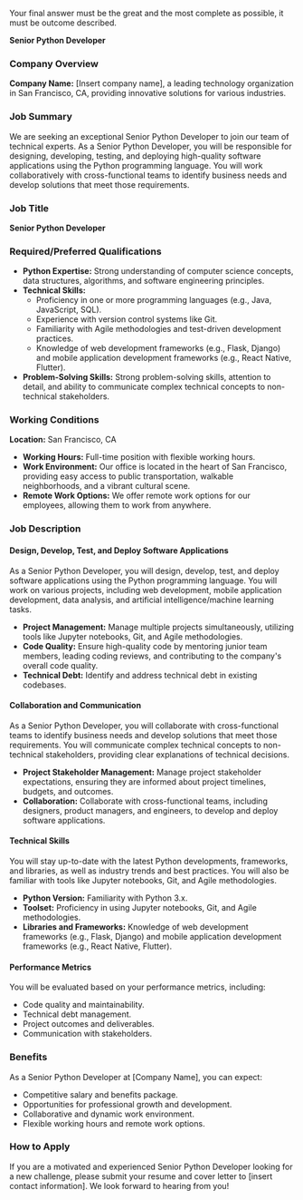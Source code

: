 Your final answer must be the great and the most complete as possible, it must be outcome described.

**Senior Python Developer**

### Company Overview
**Company Name:** [Insert company name], a leading technology organization in San Francisco, CA, providing innovative solutions for various industries.

### Job Summary
We are seeking an exceptional Senior Python Developer to join our team of technical experts. As a Senior Python Developer, you will be responsible for designing, developing, testing, and deploying high-quality software applications using the Python programming language. You will work collaboratively with cross-functional teams to identify business needs and develop solutions that meet those requirements.

### Job Title
**Senior Python Developer**

### Required/Preferred Qualifications

* **Python Expertise:** Strong understanding of computer science concepts, data structures, algorithms, and software engineering principles.
* **Technical Skills:**
	+ Proficiency in one or more programming languages (e.g., Java, JavaScript, SQL).
	+ Experience with version control systems like Git.
	+ Familiarity with Agile methodologies and test-driven development practices.
	+ Knowledge of web development frameworks (e.g., Flask, Django) and mobile application development frameworks (e.g., React Native, Flutter).
* **Problem-Solving Skills:** Strong problem-solving skills, attention to detail, and ability to communicate complex technical concepts to non-technical stakeholders.

### Working Conditions
**Location:** San Francisco, CA

* **Working Hours:** Full-time position with flexible working hours.
* **Work Environment:** Our office is located in the heart of San Francisco, providing easy access to public transportation, walkable neighborhoods, and a vibrant cultural scene.
* **Remote Work Options:** We offer remote work options for our employees, allowing them to work from anywhere.

### Job Description

#### Design, Develop, Test, and Deploy Software Applications

As a Senior Python Developer, you will design, develop, test, and deploy software applications using the Python programming language. You will work on various projects, including web development, mobile application development, data analysis, and artificial intelligence/machine learning tasks.

* **Project Management:** Manage multiple projects simultaneously, utilizing tools like Jupyter notebooks, Git, and Agile methodologies.
* **Code Quality:** Ensure high-quality code by mentoring junior team members, leading coding reviews, and contributing to the company's overall code quality.
* **Technical Debt:** Identify and address technical debt in existing codebases.

#### Collaboration and Communication

As a Senior Python Developer, you will collaborate with cross-functional teams to identify business needs and develop solutions that meet those requirements. You will communicate complex technical concepts to non-technical stakeholders, providing clear explanations of technical decisions.

* **Project Stakeholder Management:** Manage project stakeholder expectations, ensuring they are informed about project timelines, budgets, and outcomes.
* **Collaboration:** Collaborate with cross-functional teams, including designers, product managers, and engineers, to develop and deploy software applications.

#### Technical Skills

You will stay up-to-date with the latest Python developments, frameworks, and libraries, as well as industry trends and best practices. You will also be familiar with tools like Jupyter notebooks, Git, and Agile methodologies.

* **Python Version:** Familiarity with Python 3.x.
* **Toolset:** Proficiency in using Jupyter notebooks, Git, and Agile methodologies.
* **Libraries and Frameworks:** Knowledge of web development frameworks (e.g., Flask, Django) and mobile application development frameworks (e.g., React Native, Flutter).

#### Performance Metrics

You will be evaluated based on your performance metrics, including:

* Code quality and maintainability.
* Technical debt management.
* Project outcomes and deliverables.
* Communication with stakeholders.

### Benefits

As a Senior Python Developer at [Company Name], you can expect:

* Competitive salary and benefits package.
* Opportunities for professional growth and development.
* Collaborative and dynamic work environment.
* Flexible working hours and remote work options.

### How to Apply
If you are a motivated and experienced Senior Python Developer looking for a new challenge, please submit your resume and cover letter to [insert contact information]. We look forward to hearing from you!